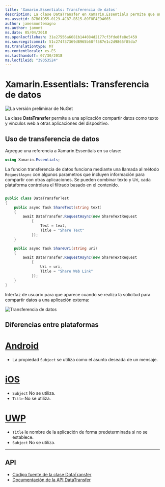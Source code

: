 ```yaml
---
title: 'Xamarin.Essentials: Transferencia de datos'
description: La clase DataTransfer en Xamarin.Essentials permite que una aplicación compartir datos como texto y web vínculos a otras aplicaciones en el dispositivo.
ms.assetid: B7B01D55-0129-4C87-B515-89F8F4E94665
author: jamesmontemagno
ms.author: jamont
ms.date: 05/04/2018
ms.openlocfilehash: 31e27556a6681b144084d2177cf3fde8fe8e5459
ms.sourcegitcommit: 51c274f37369d8965b68ff587e1c2d9865f85da7
ms.translationtype: MT
ms.contentlocale: es-ES
ms.lasthandoff: 07/30/2018
ms.locfileid: "39353524"
---
```

# <a name="xamarinessentials-data-transfer"></a>Xamarin.Essentials: Transferencia de datos

![La versión preliminar de NuGet](~/media/shared/pre-release.png)

La clase **DataTransfer** permite a una aplicación compartir datos como texto y vínculos web a otras aplicaciones del dispositivo.

## <a name="using-data-transfer"></a>Uso de transferencia de datos

Agregue una referencia a Xamarin.Essentials en su clase:

```csharp
using Xamarin.Essentials;
```

La funcion transferencia de datos funciona mediante una llamada al método `RequestAsync` con algunos parametros que incluyen información para compartir con otras aplicaciones. Se pueden combinar texto y Uri, cada plataforma controlara el filtrado basado en el contenido.

```csharp

public class DataTransferTest
{
    public async Task ShareText(string text)
    {
        await DataTransfer.RequestAsync(new ShareTextRequest
            {
                Text = text,
                Title = "Share Text"
            });
    }

    public async Task ShareUri(string uri)
    {
        await DataTransfer.RequestAsync(new ShareTextRequest
            {
                Uri = uri,
                Title = "Share Web Link"
            });
    }
}
```

Interfaz de usuario para que aparece cuando se realiza la solicitud para compartir datos a una aplicación externa:

![Transferencia de datos](data-transfer-images/data-transfer.png)

## <a name="platform-differences"></a>Diferencias entre plataformas

# <a name="androidtabandroid"></a>[Android](#tab/android)

* La propiedad `Subject` se utiliza como el asunto deseada de un mensaje.

# <a name="iostabios"></a>[iOS](#tab/ios)

* `Subject` No se utiliza.
* `Title` No se utiliza.

# <a name="uwptabuwp"></a>[UWP](#tab/uwp)

* `Title` le nombre de la aplicación de forma predeterminada si no se establece.
* `Subject` No se utiliza.

-----

## <a name="api"></a>API

- [Código fuente de la clase DataTransfer](https://github.com/xamarin/Essentials/tree/master/Xamarin.Essentials/DataTransfer)
- [Documentación de la API DataTransfer](xref:Xamarin.Essentials.DataTransfer)
